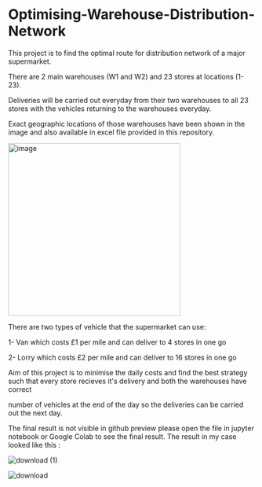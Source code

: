 # Optimising-Warehouse-Distribution-Network

This project is to find the optimal route for distribution network of a major supermarket. 

There are 2 main warehouses (W1 and W2) and 23 stores at locations (1-23). 

Deliveries will be carried out everyday from their two warehouses to all 23 stores with the vehicles returning to the warehouses everyday.

Exact geographic locations of those warehouses have been shown in the image and also available in excel file provided in this repository.

<img width="351" alt="image" src="https://user-images.githubusercontent.com/118631163/202868609-7d7dbbf9-e599-43d6-bc04-47d4c44c28b0.png">

There are two types of vehicle that the supermarket can use:

1- Van which costs £1 per mile and can deliver to 4 stores in one go

2- Lorry which costs £2 per mile and can deliver to 16 stores in one go

Aim of this project is to minimise the daily costs and find the best strategy such that every store recieves it's delivery and both the warehouses have correct 

number of vehicles at the end of the day so the deliveries can be carried out the next day.

The final result is not visible in github preview please open the file in jupyter notebook or Google Colab to see the final result. The result in my case looked like this : 

![download (1)](https://user-images.githubusercontent.com/118631163/202869473-631e3c84-7953-4a88-bcff-f94020ac41a4.png)


![download](https://user-images.githubusercontent.com/118631163/202869440-26c3e476-201b-4317-9207-d85243166676.png)

